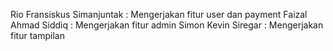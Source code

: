 Rio Fransiskus Simanjuntak : Mengerjakan fitur user dan payment
Faizal Ahmad Siddiq : Mengerjakan fitur admin
Simon Kevin Siregar : Mengerjakan fitur tampilan
